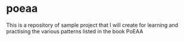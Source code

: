 # poeaa
This is a repository of sample project that I will create for learning and practising the various patterns listed in the book PoEAA
